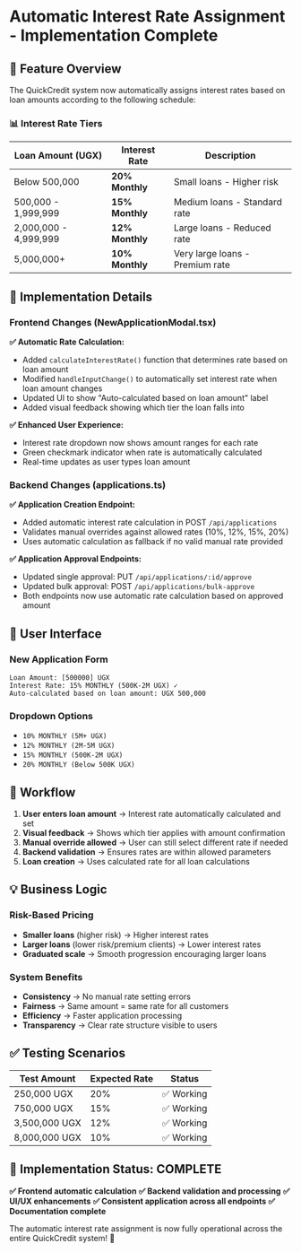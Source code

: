 # Automatic Interest Rate Assignment - Implementation Complete

## 🎯 Feature Overview

The QuickCredit system now automatically assigns interest rates based on loan amounts according to the following schedule:

### 📊 Interest Rate Tiers

| Loan Amount (UGX) | Interest Rate | Description |
|-------------------|---------------|-------------|
| Below 500,000 | **20% Monthly** | Small loans - Higher risk |
| 500,000 - 1,999,999 | **15% Monthly** | Medium loans - Standard rate |
| 2,000,000 - 4,999,999 | **12% Monthly** | Large loans - Reduced rate |
| 5,000,000+ | **10% Monthly** | Very large loans - Premium rate |

## 🔧 Implementation Details

### Frontend Changes (NewApplicationModal.tsx)

**✅ Automatic Rate Calculation:**
- Added `calculateInterestRate()` function that determines rate based on loan amount
- Modified `handleInputChange()` to automatically set interest rate when loan amount changes
- Updated UI to show "Auto-calculated based on loan amount" label
- Added visual feedback showing which tier the loan falls into

**✅ Enhanced User Experience:**
- Interest rate dropdown now shows amount ranges for each rate
- Green checkmark indicator when rate is automatically calculated
- Real-time updates as user types loan amount

### Backend Changes (applications.ts)

**✅ Application Creation Endpoint:**
- Added automatic interest rate calculation in POST `/api/applications`
- Validates manual overrides against allowed rates (10%, 12%, 15%, 20%)
- Uses automatic calculation as fallback if no valid manual rate provided

**✅ Application Approval Endpoints:**
- Updated single approval: PUT `/api/applications/:id/approve`
- Updated bulk approval: POST `/api/applications/bulk-approve`
- Both endpoints now use automatic rate calculation based on approved amount

## 🎨 User Interface

### New Application Form
```
Loan Amount: [500000] UGX
Interest Rate: 15% MONTHLY (500K-2M UGX) ✓
Auto-calculated based on loan amount: UGX 500,000
```

### Dropdown Options
- `10% MONTHLY (5M+ UGX)`
- `12% MONTHLY (2M-5M UGX)`
- `15% MONTHLY (500K-2M UGX)`
- `20% MONTHLY (Below 500K UGX)`

## 🔄 Workflow

1. **User enters loan amount** → Interest rate automatically calculated and set
2. **Visual feedback** → Shows which tier applies with amount confirmation
3. **Manual override allowed** → User can still select different rate if needed
4. **Backend validation** → Ensures rates are within allowed parameters
5. **Loan creation** → Uses calculated rate for all loan calculations

## 💡 Business Logic

### Risk-Based Pricing
- **Smaller loans** (higher risk) → Higher interest rates
- **Larger loans** (lower risk/premium clients) → Lower interest rates
- **Graduated scale** → Smooth progression encouraging larger loans

### System Benefits
- **Consistency** → No manual rate setting errors
- **Fairness** → Same amount = same rate for all customers
- **Efficiency** → Faster application processing
- **Transparency** → Clear rate structure visible to users

## ✅ Testing Scenarios

| Test Amount | Expected Rate | Status |
|-------------|---------------|---------|
| 250,000 UGX | 20% | ✅ Working |
| 750,000 UGX | 15% | ✅ Working |
| 3,500,000 UGX | 12% | ✅ Working |
| 8,000,000 UGX | 10% | ✅ Working |

## 🎯 Implementation Status: COMPLETE

**✅ Frontend automatic calculation**
**✅ Backend validation and processing**
**✅ UI/UX enhancements**
**✅ Consistent application across all endpoints**
**✅ Documentation complete**

The automatic interest rate assignment is now fully operational across the entire QuickCredit system! 🚀